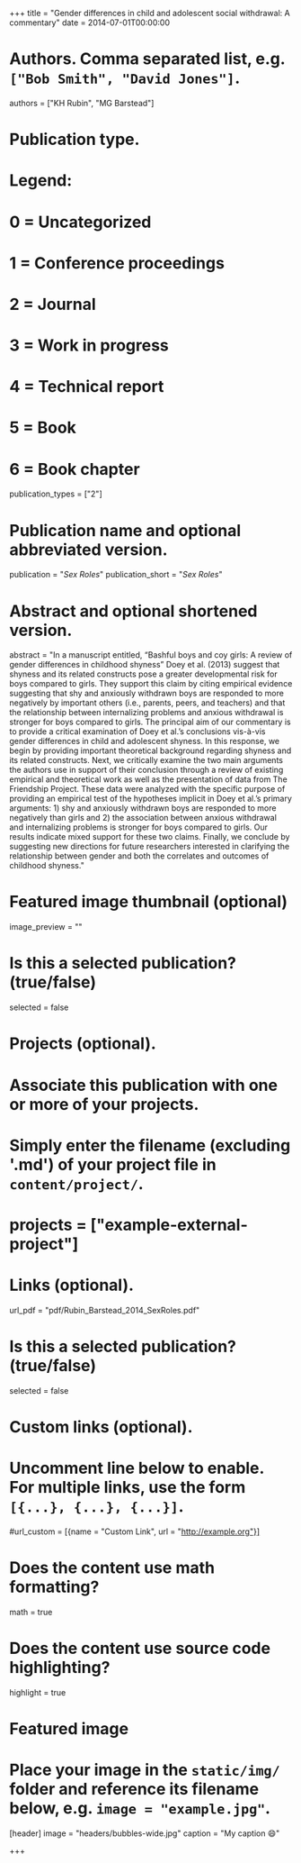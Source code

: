 +++
title = "Gender differences in child and adolescent social withdrawal: A commentary"
date = 2014-07-01T00:00:00

# Authors. Comma separated list, e.g. `["Bob Smith", "David Jones"]`.
authors = ["KH Rubin", "MG Barstead"]

# Publication type.
# Legend:
# 0 = Uncategorized
# 1 = Conference proceedings
# 2 = Journal
# 3 = Work in progress
# 4 = Technical report
# 5 = Book
# 6 = Book chapter
publication_types = ["2"]

# Publication name and optional abbreviated version.
publication = "*Sex Roles*"
publication_short = "*Sex Roles*"

# Abstract and optional shortened version.
abstract = "In a manuscript entitled, “Bashful boys and coy girls: A review of gender differences in childhood shyness” Doey et al. (2013) suggest that shyness and its related constructs pose a greater developmental risk for boys compared to girls. They support this claim by citing empirical evidence suggesting that shy and anxiously withdrawn boys are responded to more negatively by important others (i.e., parents, peers, and teachers) and that the relationship between internalizing problems and anxious withdrawal is stronger for boys compared to girls. The principal aim of our commentary is to provide a critical examination of Doey et al.’s conclusions vis-à-vis gender differences in child and adolescent shyness. In this response, we begin by providing important theoretical background regarding shyness and its related constructs. Next, we critically examine the two main arguments the authors use in support of their conclusion through a review of existing empirical and theoretical work as well as the presentation of data from The Friendship Project. These data were analyzed with the specific purpose of providing an empirical test of the hypotheses implicit in Doey et al.’s primary arguments: 1) shy and anxiously withdrawn boys are responded to more negatively than girls and 2) the association between anxious withdrawal and internalizing problems is stronger for boys compared to girls. Our results indicate mixed support for these two claims. Finally, we conclude by suggesting new directions for future researchers interested in clarifying the relationship between gender and both the correlates and outcomes of childhood shyness."

# Featured image thumbnail (optional)
image_preview = ""

# Is this a selected publication? (true/false)
selected = false

# Projects (optional).
#   Associate this publication with one or more of your projects.
#   Simply enter the filename (excluding '.md') of your project file in `content/project/`.
#   projects = ["example-external-project"]

# Links (optional).
url_pdf = "pdf/Rubin_Barstead_2014_SexRoles.pdf"

# Is this a selected publication? (true/false)
selected = false

# Custom links (optional).
#   Uncomment line below to enable. For multiple links, use the form `[{...}, {...}, {...}]`.
#url_custom = [{name = "Custom Link", url = "http://example.org"}]

# Does the content use math formatting?
math = true

# Does the content use source code highlighting?
highlight = true

# Featured image
# Place your image in the `static/img/` folder and reference its filename below, e.g. `image = "example.jpg"`.
[header]
image = "headers/bubbles-wide.jpg"
caption = "My caption :smile:"

+++

